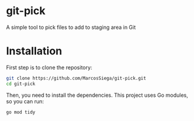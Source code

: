 # git-pick

A simple tool to pick files to add to staging area in Git

# Installation

First step is to clone the repository:

```bash
git clone https://github.com/MarcosSiega/git-pick.git
cd git-pick
```

Then, you need to install the dependencies. This project uses Go modules, so you can run:

```bash
go mod tidy
```

